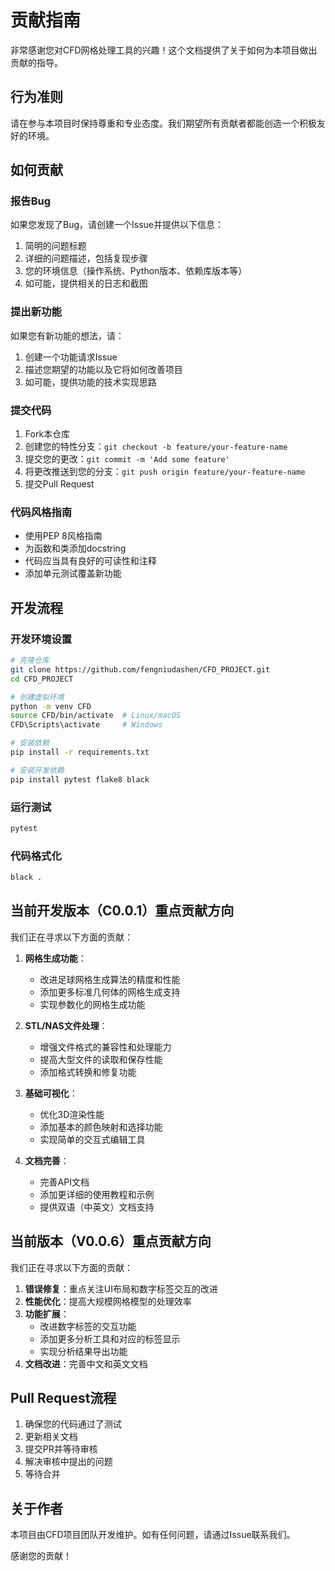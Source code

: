 # 贡献指南

非常感谢您对CFD网格处理工具的兴趣！这个文档提供了关于如何为本项目做出贡献的指导。

## 行为准则

请在参与本项目时保持尊重和专业态度。我们期望所有贡献者都能创造一个积极友好的环境。

## 如何贡献

### 报告Bug

如果您发现了Bug，请创建一个Issue并提供以下信息：

1. 简明的问题标题
2. 详细的问题描述，包括复现步骤
3. 您的环境信息（操作系统、Python版本、依赖库版本等）
4. 如可能，提供相关的日志和截图

### 提出新功能

如果您有新功能的想法，请：

1. 创建一个功能请求Issue
2. 描述您期望的功能以及它将如何改善项目
3. 如可能，提供功能的技术实现思路

### 提交代码

1. Fork本仓库
2. 创建您的特性分支：`git checkout -b feature/your-feature-name`
3. 提交您的更改：`git commit -m 'Add some feature'`
4. 将更改推送到您的分支：`git push origin feature/your-feature-name`
5. 提交Pull Request

### 代码风格指南

- 使用PEP 8风格指南
- 为函数和类添加docstring
- 代码应当具有良好的可读性和注释
- 添加单元测试覆盖新功能

## 开发流程

### 开发环境设置

```bash
# 克隆仓库
git clone https://github.com/fengniudashen/CFD_PROJECT.git
cd CFD_PROJECT

# 创建虚拟环境
python -m venv CFD
source CFD/bin/activate  # Linux/macOS
CFD\Scripts\activate     # Windows

# 安装依赖
pip install -r requirements.txt

# 安装开发依赖
pip install pytest flake8 black
```

### 运行测试

```bash
pytest
```

### 代码格式化

```bash
black .
```

## 当前开发版本（C0.0.1）重点贡献方向

我们正在寻求以下方面的贡献：

1. **网格生成功能**：
   - 改进足球网格生成算法的精度和性能
   - 添加更多标准几何体的网格生成支持
   - 实现参数化的网格生成功能

2. **STL/NAS文件处理**：
   - 增强文件格式的兼容性和处理能力
   - 提高大型文件的读取和保存性能
   - 添加格式转换和修复功能

3. **基础可视化**：
   - 优化3D渲染性能
   - 添加基本的颜色映射和选择功能
   - 实现简单的交互式编辑工具

4. **文档完善**：
   - 完善API文档
   - 添加更详细的使用教程和示例
   - 提供双语（中英文）文档支持

## 当前版本（V0.0.6）重点贡献方向

我们正在寻求以下方面的贡献：

1. **错误修复**：重点关注UI布局和数字标签交互的改进
2. **性能优化**：提高大规模网格模型的处理效率
3. **功能扩展**：
   - 改进数字标签的交互功能
   - 添加更多分析工具和对应的标签显示
   - 实现分析结果导出功能
4. **文档改进**：完善中文和英文文档

## Pull Request流程

1. 确保您的代码通过了测试
2. 更新相关文档
3. 提交PR并等待审核
4. 解决审核中提出的问题
5. 等待合并

## 关于作者

本项目由CFD项目团队开发维护。如有任何问题，请通过Issue联系我们。

感谢您的贡献！ 